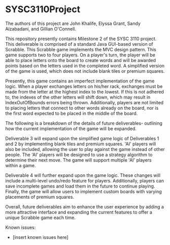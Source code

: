 # SYSC3110Project

The authors of this project are John Khalife, Elyssa Grant, Sandy Alzabadani, and Gillian O'Connell.

This repository presently contains Milestone 2 of the SYSC 3110 project. This deliverable is comprised of a standard Java GUI-based version of Scrabble. This Scrabble game implements the MVC design pattern. This game supports two to four players. On a player's turn, the player will be able to place letters onto the board to create words and will be awarded points based on the letters used in the completed word. A simplified version of the game is used, which does not include blank tiles or premium squares.

Presently, this game contains an imperfect implementation of the game logic. When a player exchanges letters on his/her rack, exchanges must be made from the letter at the highest index to the lowest. If this is not adhered to, the indexes of the other letters will shift down, which may result in IndexOutOfBounds errors being thrown. Additionally, players are not limited to placing letters that connect to other words already on the board, nor is the first word expected to be placed in the middle of the board. 

The following is a breakdown of the details of future deliverables- outlining how the current implementation of the game will be expanded.

Deliverable 3 will expand upon the simplified game logic of Deliverables 1 and 2 by implementing blank tiles and premium squares. 'AI' players will also be included, allowing the user to play against the game instead of other people. The 'AI' players will be designed to use a strategy algorithm to determine their next move. The game will support multiple 'AI' players within a game.

Deliverable 4 will further expand upon the game logic. These changes will include a multi-level undo/redo feature for players. Additionally, players can save incomplete games and load them in the future to continue playing. Finally, the game will allow users to implement custom boards with varying placements of premium squares.

Overall, future deliverables aim to enhance the user experience by adding a more attractive interface and expanding the current features to offer a unique Scrabble game each time.


Known issues:
- [insert known issues here]

